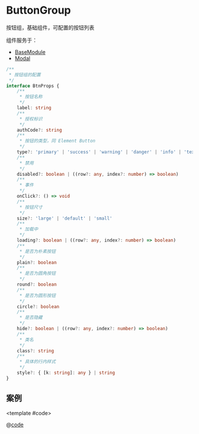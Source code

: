 # ButtonGroup

按钮组，基础组件，可配置的按钮列表

组件服务于：

* [BaseModule](./BaseModule.md)
* [Modal](./Modal.md)

```ts
/**
 * 按钮组的配置
 */
interface BtnProps {
    /**
     * 按钮名称
     */
    label: string
    /**
     * 授权标识
     */
    authCode?: string
    /**
     * 按钮的类型，同 Element Button
     */
    type?: 'primary' | 'success' | 'warning' | 'danger' | 'info' | 'text' | 'default'
    /**
     * 禁用
     */
    disabled?: boolean | ((row?: any, index?: number) => boolean)
    /**
     * 事件
     */
    onClick?: () => void
    /**
     * 按钮尺寸
     */
    size?: 'large' | 'default' | 'small'
    /**
     * 加载中
     */
    loading?: boolean | ((row?: any, index?: number) => boolean)
    /**
     * 是否为朴素按钮
     */
    plain?: boolean
    /**
     * 是否为圆角按钮
     */
    round?: boolean
    /**
     * 是否为圆形按钮
     */
    circle?: boolean
    /**
     * 是否隐藏
     */
    hide?: boolean | ((row?: any, index?: number) => boolean)
    /**
     * 类名
     */
    class?: string
    /**
     * 具体的行内样式
     */
    style?: { [k: string]: any } | string
}
```

## 案例

<demo-block>

<ButtonGroup-demo1 />

<template #code>

@[code](@demoroot/ButtonGroup/demo1.vue)

</template>

</demo-block>
